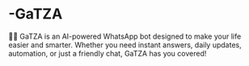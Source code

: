 # -GaTZA
 🤖✨ GaTZA is an AI-powered WhatsApp bot designed to make your life easier and smarter. Whether you need instant answers, daily updates, automation, or just a friendly chat, GaTZA has you covered!  
